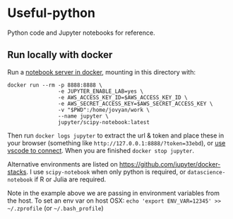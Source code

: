 # Useful-python
Python code and Jupyter notebooks for reference.

## Run locally with docker
Run a [notebook server in docker](https://jupyter-docker-stacks.readthedocs.io/en/latest/index.html), mounting in this directory with:
```
docker run --rm -p 8888:8888 \
                -e JUPYTER_ENABLE_LAB=yes \
                -e AWS_ACCESS_KEY_ID=$AWS_ACCESS_KEY_ID \
                -e AWS_SECRET_ACCESS_KEY=$AWS_SECRET_ACCESS_KEY \
                -v "$PWD":/home/jovyan/work \
                --name jupyter \
                jupyter/scipy-notebook:latest
```
Then run `docker logs jupyter` to extract the url & token and place these in your browser (something like `http://127.0.0.1:8888/?token=33ebd`), or [use vscode to connect](https://code.visualstudio.com/docs/python/jupyter-support#_connect-to-a-remote-jupyter-server). When you are finished `docker stop jupyter`. 

Alternative environments are listed on https://github.com/jupyter/docker-stacks. I use `scipy-notebook` when only python is required, or `datascience-notebook` if R or Julia are required. 

Note in the example above we are passing in environment variables from the host. To set an env var on host OSX: `echo 'export ENV_VAR=12345' >> ~/.zprofile` (or `~/.bash_profile`)